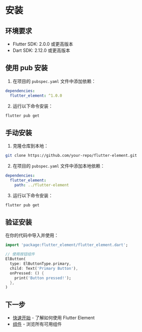 # 安装

## 环境要求

- Flutter SDK: 2.0.0 或更高版本
- Dart SDK: 2.12.0 或更高版本

## 使用 pub 安装

1. 在项目的 `pubspec.yaml` 文件中添加依赖：

```yaml
dependencies:
  flutter_element: ^1.0.0
```

2. 运行以下命令安装：

```bash
flutter pub get
```

## 手动安装

1. 克隆仓库到本地：

```bash
git clone https://github.com/your-repo/flutter-element.git
```

2. 在项目的 `pubspec.yaml` 文件中添加本地依赖：

```yaml
dependencies:
  flutter_element:
    path: ../flutter-element
```

3. 运行以下命令安装：

```bash
flutter pub get
```

## 验证安装

在你的代码中导入并使用：

```dart
import 'package:flutter_element/flutter_element.dart';

// 使用按钮组件
ElButton(
  type: ElButtonType.primary,
  child: Text('Primary Button'),
  onPressed: () {
    print('Button pressed!');
  },
)
```

## 下一步

- [快速开始](/guide/getting-started) - 了解如何使用 Flutter Element
- [组件](/components/) - 浏览所有可用组件
